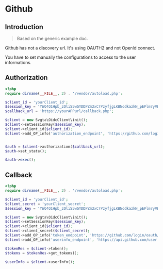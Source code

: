 # Github

## Introduction

> Based on the generic example doc.

Github has not a discovery url. It's using OAUTH2 and not OpenId connect.

You have to set manually the configurations to access to the user informations.

## Authorization

```php
<?php
require dirname(__FILE__, 2) . '/vendor/autoload.php';

$client_id = 'yourClient_id';
$session_key = 'YWQ4Q1Hpb_zQliS5wGYDDPZm2xC7PzyfjgLKBNodkazkN_pEPlm7yVBw5r9_pDzSwHJRsFVZShQyb_LFUSMBGQ';
$callback_url = 'https://yourAPPurl/callback.php';

$client = new Svgta\OidcClient\init();
$client->setSessionKey($session_key);
$client->client_id($client_id);
$client->add_OP_info('authorization_endpoint', 'https://github.com/login/oauth/authorize');


$auth = $client->authorization($callback_url);
$auth->set_state();

$auth->exec();
```

## Callback

```php
<?php
require dirname(__FILE__, 2) . '/vendor/autoload.php';

$client_id = 'yourClient_id';
$client_secret = 'yourClient_secret';
$session_key = 'YWQ4Q1Hpb_zQliS5wGYDDPZm2xC7PzyfjgLKBNodkazkN_pEPlm7yVBw5r9_pDzSwHJRsFVZShQyb_LFUSMBGQ';

$client = new Svgta\OidcClient\init();
$client->setSessionKey($session_key);
$client->client_id($client_id);
$client->client_secret($client_secret);
$client->add_OP_info('token_endpoint', 'https://github.com/login/oauth/access_token');
$client->add_OP_info('userinfo_endpoint', 'https://api.github.com/user');

$tokenRes = $client->token();
$tokens = $tokenRes->get_tokens();

$userInfo = $client->userInfo();
```

